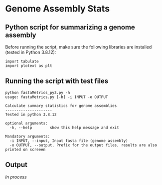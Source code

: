 # Genome Assembly Stats
## Python script for summarizing a genome assembly

Before running the script, make sure the following libraries are installed (tested in Python 3.8.12):

```
import tabulate
import plotext as plt
```
## Running the script with test files

```
python fastaMetrics_py3.py -h 
usage: fastaMetrics.py [-h] -i INPUT -o OUTPUT

Calculate summary statistics for genome assemblies
---------------------
Tested in python 3.8.12

optional arguments:
  -h, --help        show this help message and exit

Mandatory arguments:
  -i INPUT, --input, Input fasta file (genome assembly)
  -o OUTPUT, --output, Prefix for the output files, results are also printed on screeen
```
## Output

*In process*

